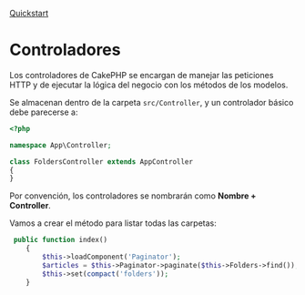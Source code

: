 [Quickstart](https://book.cakephp.org/3.0/en/quickstart.html#cms-tutorial-creating-the-articles-controller)

# Controladores

Los controladores de CakePHP se encargan de manejar las peticiones HTTP y de ejecutar la lógica del negocio con los métodos de los modelos.

Se almacenan dentro de la carpeta `src/Controller`, y un controlador básico debe parecerse a:

```php
<?php

namespace App\Controller;

class FoldersController extends AppController
{
}
```

Por convención, los controladores se nombrarán como **Nombre + Controller**.

Vamos a crear el método para listar todas las carpetas:

```php
 public function index()
    {
        $this->loadComponent('Paginator');
        $articles = $this->Paginator->paginate($this->Folders->find());
        $this->set(compact('folders'));
    }
```

